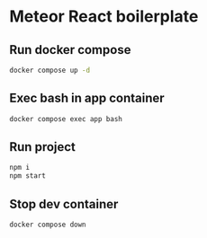 # Meteor React boilerplate

## Run docker compose

```sh
docker compose up -d
```

## Exec bash in app container

```sh
docker compose exec app bash
```

## Run project

```sh
npm i
npm start
```

## Stop dev container

```sh
docker compose down
```